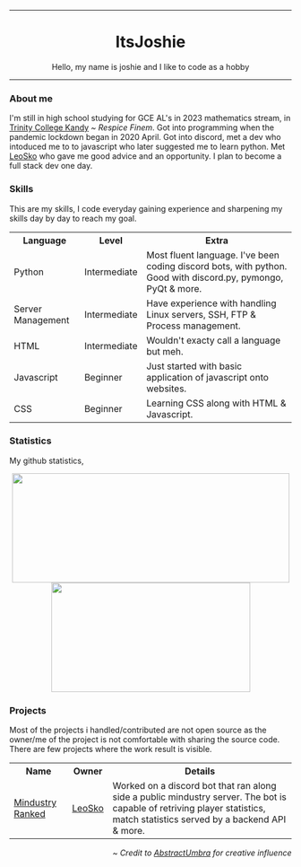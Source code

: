 ***
<div align="center">
  <h1>
    ItsJoshie
  </h1>
  <p> 
    Hello, my name is joshie and I like to code as a hobby
  </p>
</div>

***
<div align="left">
  <h3>
   About me
  </h3>
  <p>
    I'm still in high school studying for GCE AL's in 2023 mathematics stream, in <a href="https://www.trinitycollege.lk/">Trinity College Kandy</a>
    <i>~ Respice Finem</i>.
    Got into programming when the pandemic lockdown began in 2020 April.
    Got into discord, met a dev who intoduced me to to javascript who later suggested me to learn python. 
    Met <a href="https://github.com/LeoSko">LeoSko</a> who gave me good advice and an opportunity.
    I plan to become a full stack dev one day.
  </p>
  
  <h3>
    Skills
  </h3>
  <p>
    This are my skills, I code everyday gaining experience and sharpening my skills day by day to reach my goal.
  </p>
  <table>
    <tr>
      <th>Language</th>
      <th>Level</th>
      <th>Extra</th>
    </tr>
    <tr>
      <td>Python</td>
      <td>Intermediate</td>
      <td>Most fluent language. I've been coding discord bots, with python. Good with discord.py, pymongo, PyQt & more.</td>
    </tr>
    <tr>
        <td>Server Management</td>
        <td>Intermediate</td>
        <td>Have experience with handling Linux servers, SSH, FTP & Process management.</td>
      </tr>
    <tr>
      <td>HTML</td>
      <td>Intermediate</td>
      <td>Wouldn't exacty call a language but meh.</td>
    </tr>
    <tr>
      <td>Javascript</td>
      <td>Beginner</td>
      <td>Just started with basic application of javascript onto websites.</td>
    </tr>
    <tr>
      <td>CSS</td>
      <td>Beginner</td>
      <td>Learning CSS along with HTML & Javascript.</td>
    </tr>
  </table>
  
  <h3>
    Statistics
  </h3>
  <p>
    My github statistics,
  </p>
  <p align="center">
    <img src="https://github-readme-stats.vercel.app/api?username=ItsJoshie&show_icons=true&include_all_commits=true&show_icons=true&title_color=fff&icon_color=f0f0f0&text_color=f0f0f0&bg_color=151b22&hide_border=true" width=495px height=195px />
    <img src="https://github-readme-stats.vercel.app/api/top-langs/?username=ItsJoshie&show_icons=true&show_icons=true&title_color=&icon_color=f0f0f0&text_color=f0f0f0&bg_color=151b22&hide_border=true" width=355px height=195px />
  </p>
  
  <h3>
    Projects
  </h3>
  <p>
    Most of the projects i handled/contributed are not open source as the owner/me of the project is not comfortable with sharing the source code.
    There are few projects where the work result is visible.
  </p>
  <table>
    <tr>
      <th>Name</th>
      <th>Owner</th>
      <th>Details</tr>
    </tr>
    <tr>
      <td>
        <a href="https://discord.com/invite/Hjr92J7">Mindustry Ranked</a>
      </td>
      <td>
        <a href="https://github.com/LeoSko">LeoSko</a>
      </td>
      <td>
        Worked on a discord bot that ran along side a public mindustry server. 
        The bot is capable of retriving player statistics, match statistics served by a backend API & more.
      </td>
    </tr>
  </table>
  <p align="right">
    <i>~ Credit to <a href="https://github.com/AbstractUmbra/">AbstractUmbra</a> for creative influence</i>
  </p>
</div>
